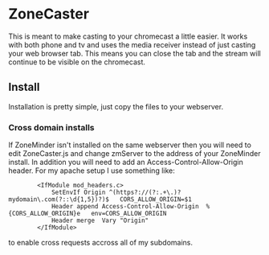 # ZoneCaster
This is meant to make casting to your chromecast a little easier. It works with both phone and tv and uses the media receiver
instead of just casting your web browser tab. This means you can close the tab and the stream will continue to be visible on the chromecast.

## Install
Installation is pretty simple, just copy the files to your webserver.

### Cross domain installs
If ZoneMinder isn't installed on the same webserver then you will need to edit ZoneCaster.js and change
zmServer to the address of your ZoneMinder install.
In addition you will need to add an Access-Control-Allow-Origin header. For my apache setup I use something like:

```
        <IfModule mod_headers.c>
            SetEnvIf Origin ^(https?://(?:.+\.)?mydomain\.com(?::\d{1,5})?)$   CORS_ALLOW_ORIGIN=$1
            Header append Access-Control-Allow-Origin  %{CORS_ALLOW_ORIGIN}e   env=CORS_ALLOW_ORIGIN
            Header merge  Vary "Origin"
        </IfModule>
```
to enable cross requests accross all of my subdomains.
